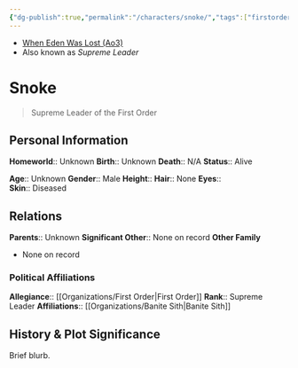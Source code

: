 ```yaml
---
{"dg-publish":true,"permalink":"/characters/snoke/","tags":["firstorder","banitesith","forcesensitive"]}
---
```


- [When Eden Was Lost (Ao3)](https://archiveofourown.org/works/19334440/chapters/45992584)
- Also known as *Supreme Leader*
# Snoke
>Supreme Leader of the First Order

## Personal Information

**Homeworld**::  Unknown
**Birth**::  Unknown
**Death**::  N/A
**Status**::  Alive

**Age**::  Unknown 
**Gender**::  Male
**Height**:: 
**Hair**::  None
**Eyes**::  
**Skin**::  Diseased

## Relations

**Parents**::  Unknown
**Significant Other**::  None on record
**Other Family**
- None on record

### Political Affiliations

**Allegiance**::  [[Organizations/First Order\|First Order]]
**Rank**::  Supreme Leader
**Affiliations**::  [[Organizations/Banite Sith\|Banite Sith]]

## History & Plot Significance
Brief blurb.